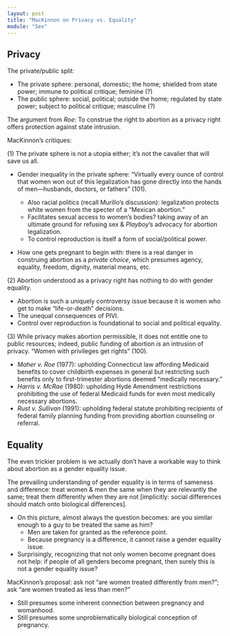 ```yaml
---
layout: post
title: "MacKinnon on Privacy vs. Equality"
module: "Sex"
---
```


## Privacy

The private/public split: 

- The private sphere: personal, domestic; the home; shielded from state power; immune to political critique; feminine (?)
- The public sphere: social, political; outside the home; regulated by state power; subject to political critique; masculine (?)

The argument from *Roe*: To construe the right to abortion as a privacy right offers protection against state intrusion.

MacKinnon’s critiques:

(1) The private sphere is not a utopia either; it’s not the cavalier that will save us all.

- Gender inequality in the private sphere: “Virtually every ounce of control that women won out of this legalization has gone directly into the hands of men—husbands, doctors, or fathers” (101).
  - Also racial politics (recall Murillo’s discussion): legalization protects white women from the specter of a “Mexican abortion.”
  - Facilitates sexual access to women’s bodies? taking away of an ultimate ground for refusing sex & *Playboy*’s advocacy for abortion legalization.
  - To control reproduction is itself a form of social/political power.
  
- How one gets pregnant to begin with: there is a real danger in construing abortion as a *private choice*, which presumes agency, equality, freedom, dignity, material means, etc.

(2) Abortion understood as a privacy right has nothing to do with gender equality.

- Abortion is such a uniquely controversy issue because it is women who get to make “life-or-death” decisions.
- The unequal consequences of PIVI.
- Control over reproduction is foundational to social and political equality.

(3) While privacy makes abortion permissible, it does not entitle one to public resources; indeed, public funding of abortion *is* an intrusion of privacy. “Women with privileges get rights” (100).

- *Maher v. Roe* (1977): upholding Connecticut law affording Medicaid benefits to cover childbirth expenses in general but restricting such benefits only to first-trimester abortions deemed “medically necessary.”
- *Harris v. McRae* (1980): upholding Hyde Amendment restrictions prohibiting the use of federal Medicaid funds for even most medically necessary abortions.
- *Rust v. Sullivan* (1991): upholding federal statute prohibiting recipients of federal family planning funding from providing abortion counseling or referral.

## Equality

The even trickier problem is we actually don’t have a workable way to think about abortion as a gender equality issue.

The prevailing understanding of gender equality is in terms of sameness and difference: treat women & men the same when they are relevantly the same; treat them differently when they are not [implicitly: social differences should match onto biological differences].

- On this picture, almost always the question becomes: are you similar enough to a guy to be treated the same as him?
  - Men are taken for granted as the reference point.
  - Because pregnancy is a difference, it cannot raise a gender equality issue.
- Surprisingly, recognizing that not only women become pregnant does not help: if people of all genders become pregnant, then surely this is not a gender equality issue?

MacKinnon’s proposal: ask not “are women treated differently from men?”; ask “are women treated as less than men?”

- Still presumes some inherent connection between pregnancy and womanhood.
- Still presumes some unproblematically biological conception of pregnancy.